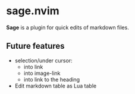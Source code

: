 # sage.nvim
**Sage** is a plugin for quick edits of markdown files.

## Future features
- selection/under cursor:
    - into link
    - into image-link
    - into link to the heading
- Edit markdown table as Lua table
